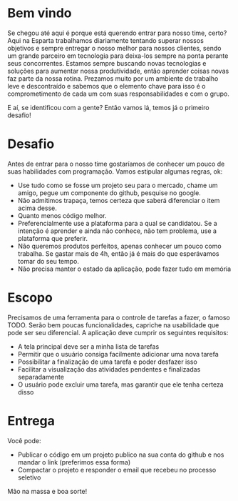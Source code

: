 # Bem vindo

Se chegou até aqui é porque está querendo entrar para nosso time, certo? Aqui na Esparta trabalhamos diariamente tentando superar nossos objetivos e sempre entregar o nosso melhor para nossos clientes, sendo um grande parceiro em tecnologia para deixa-los sempre na ponta perante seus concorrentes. Estamos sempre buscando novas tecnologias e soluções para aumentar nossa produtividade, então aprender coisas novas faz parte da nossa rotina. Prezamos muito por um ambiente de trabalho leve e descontraído e sabemos que o elemento chave para isso é o comprometimento de cada um com suas responsabilidades e com o grupo.

E aí, se identificou com a gente? Então vamos lá, temos já o primeiro desafio!

# Desafio

Antes de entrar para o nosso time gostaríamos de conhecer um pouco de suas habilidades com programação. Vamos estipular algumas regras, ok:

- Use tudo como se fosse um projeto seu para o mercado, chame um amigo, pegue um componente do github, pesquise no google.
- Não admitimos trapaça, temos certeza que saberá diferenciar o item acima desse.
- Quanto menos código melhor.
- Preferencialmente use a plataforma para a qual se candidatou. Se a intenção é aprender e ainda não conhece, não tem problema, use a plataforma que preferir.
- Não queremos produtos perfeitos, apenas conhecer um pouco como trabalha. Se gastar mais de 4h, então já é mais do que esperávamos tomar do seu tempo.
- Não precisa manter o estado da aplicação, pode fazer tudo em memória

# Escopo

Precisamos de uma ferramenta para o controle de tarefas a fazer, o famoso TODO. Serão bem poucas funcionalidades, capriche na usabilidade que pode ser seu diferencial. A aplicação deve cumprir os seguintes requisitos:

- A tela principal deve ser a minha lista de tarefas
- Permitir que o usuário consiga facilmente adicionar uma nova tarefa
- Possibilitar a finalização de uma tarefa e poder desfazer isso
- Facilitar a visualização das atividades pendentes e finalizadas separadamente
- O usuário pode excluir uma tarefa, mas garantir que ele tenha certeza disso

# Entrega

Você pode:

- Publicar o código em um projeto publico na sua conta do github e nos mandar o link (preferimos essa forma)
- Compactar o projeto e responder o email que recebeu no processo seletivo

Mão na massa e boa sorte!
